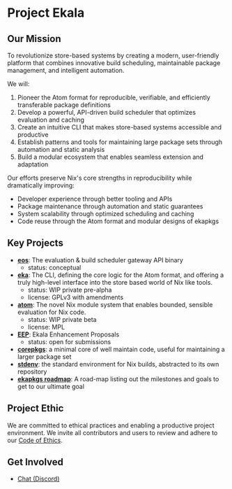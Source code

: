 # Project Ekala

## Our Mission

To revolutionize store-based systems by creating a modern, user-friendly platform that combines innovative build scheduling, maintainable package management, and intelligent automation.

We will:

1. Pioneer the Atom format for reproducible, verifiable, and efficiently transferable package definitions
2. Develop a powerful, API-driven build scheduler that optimizes evaluation and caching
3. Create an intuitive CLI that makes store-based systems accessible and productive
4. Establish patterns and tools for maintaining large package sets through automation and static analysis
5. Build a modular ecosystem that enables seamless extension and adaptation

Our efforts preserve Nix's core strengths in reproducibility while dramatically improving:

- Developer experience through better tooling and APIs
- Package maintenance through automation and static guarantees
- System scalability through optimized scheduling and caching
- Code reuse through the Atom format and modular designs of ekapkgs

## Key Projects

- [**eos**](https://github.com/ekala-project/eos): The evaluation & build scheduler gateway API binary
  - status: conceptual
- [**eka**](https://github.com/ekala-project/eka): The CLI, defining the core logic for the Atom format, and offering a truly high-level interface into the store based world of Nix like tools.
  - status: WIP private pre-alpha
  - license: GPLv3 with amendments
- [**atom**](https://github.com/ekala-project/eka): The novel Nix module system that enables bounded, sensible evaluation for Nix code.
  - status: WIP private beta
  - license: MPL
- [**EEP**](https://github.com/ekala-project/eeps): Ekala Enhancement Proposals
  - status: open for submissions
- [**corepkgs**](https://github.com/ekala-project/corepkgs): a minimal core of well maintain code, useful for maintaining a larger package set
- [**stdenv**](https://github.com/ekala-project/stdenv): the standard environment for Nix builds, abstracted to its own repository
- [**ekapkgs roadmap**](https://github.com/ekala-project/ekapkgs-roadmap): A road-map listing out the milestones and goals to get to our ultimate goal

## Project Ethic

We are committed to ethical practices and enabling a productive project environment.
We invite all contributors and users to review and adhere to our [Code of Ethics](https://github.com/ekala-project/.github/tree/master?tab=coc-ov-file).

## Get Involved

- [Chat (Discord)](https://discord.gg/JG6zmPTutq)
